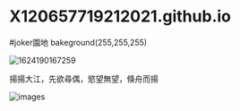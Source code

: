 # X120657719212021.github.io
#joker園地
bakeground(255,255,255)


![1624190167259](https://github.com/X120657719212021/X120657719212021.github.io/assets/174402496/64d69c69-aa34-43f9-bbc1-938f70dc3999)

揚揚大江，先欲尋偶，慾望無望，倏舟而揚

![images](https://github.com/X120657719212021/X120657719212021.github.io/assets/174402496/ece9aeab-242c-4e30-8926-0bf59106519f)
